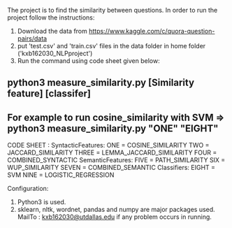 The project is to find the similarity between questions. In order to run the project follow the instructions:
1. Download the data from https://www.kaggle.com/c/quora-question-pairs/data
2. put 'test.csv' and 'train.csv' files in the data folder in home folder ('kxb162030_NLPproject')
3. Run the command using code sheet given below:
## python3 measure_similarity.py [Similarity feature] [classifer]
## For example to run cosine_similarity with SVM => python3 measure_similarity.py "ONE" "EIGHT"
CODE SHEET :
SyntacticFeatures:
ONE = COSINE_SIMILARITY
TWO = JACCARD_SIMILARITY
THREE = LEMMA_JACCARD_SIMILARITY
FOUR = COMBINED_SYNTACTIC
SemanticFeatures:
FIVE = PATH_SIMILARITY
SIX = WUP_SIMILARITY
SEVEN = COMBINED_SEMANTIC
Classifiers:
EIGHT = SVM
NINE = LOGISTIC_REGRESSION

Configuration:
1. Python3 is used.
2. sklearn, nltk, wordnet, pandas and numpy are major packages used.
MailTo : kxb162030@utdallas.edu if any problem occurs in running.
